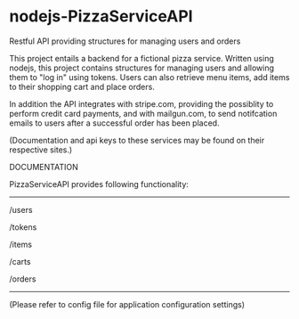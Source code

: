 # nodejs-PizzaServiceAPI

Restful API providing structures for managing users and orders 

This project entails a backend for a fictional pizza service. 
Written using nodejs, this project contains structures for managing users and allowing them to "log in" using tokens.
Users can also retrieve menu items, add items to their shopping cart and place orders.

In addition the API integrates with stripe.com, providing the possiblity to perform credit card payments,
and with mailgun.com, to send notifcation emails to users after a successful order has been placed.

(Documentation and api keys to these services may be found on their respective sites.)



DOCUMENTATION

PizzaServiceAPI provides following functionality:

****************************************************************************************************

/users

/tokens

/items

/carts

/orders




****************************************************************************************************
(Please refer to config file for application configuration settings)

